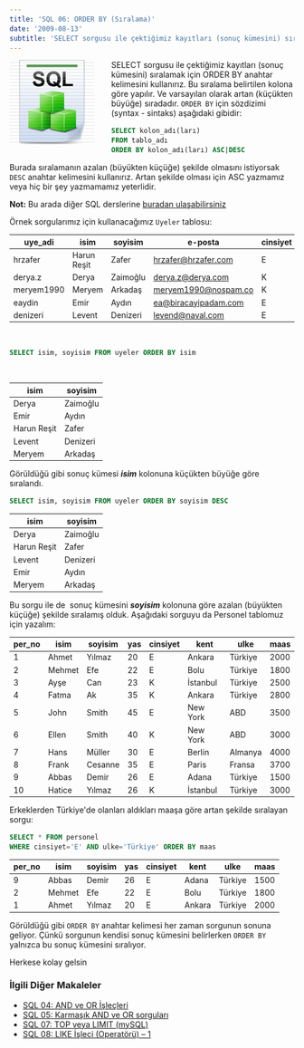 ```yaml
---
title: 'SQL 06: ORDER BY (Sıralama)'
date: '2009-08-13'
subtitle: 'SELECT sorgusu ile çektiğimiz kayıtları (sonuç kümesini) sıralamak için ORDER BY anahtar kelimesini kullanırız. Bu sıralama belirtilen kolona göre yapılır. Ve varsayılan olarak artan (küçükten büyüğe) sıradadır. ORDER BY için sözdizimi (syntax - sintaks) aşağıdaki gibidir:'
---
```


<img align="left" style="margin-right: 30px;margin-bottom: 0px;"  src="img/blog/Schema-SQL1.jpg">

SELECT sorgusu ile çektiğimiz kayıtları (sonuç kümesini) sıralamak için ORDER BY anahtar kelimesini kullanırız. Bu sıralama belirtilen kolona göre yapılır. Ve varsayılan olarak artan (küçükten büyüğe) sıradadır. `ORDER BY` için sözdizimi (syntax - sintaks) aşağıdaki gibidir:

```sql
SELECT kolon_adı(ları)
FROM tablo_adı
ORDER BY kolon_adı(ları) ASC|DESC
```

Burada sıralamanın azalan (büyükten küçüğe) şekilde olmasını istiyorsak `DESC` anahtar kelimesini kullanırız. Artan şekilde olması için ASC yazmamız veya hiç bir şey yazmamamız yeterlidir. 

**Not:** Bu arada diğer SQL derslerine [buradan ulaşabilirsiniz](/sql-dersleri)

Örnek sorgularımız için kullanacağımız `Uyeler` tablosu:

| uye_adi | isim | soyisim | e-posta | cinsiyet |
| --- | --- | --- | --- | --- |
| hrzafer | Harun Reşit | Zafer | hrzafer@hrzafer.com | E   |
| derya.z | Derya | Zaimoğlu | derya.z@derya.com | K   |
| meryem1990 | Meryem | Arkadaş | meryem1990@nospam.co | K   |
| eaydin | Emir | Aydın | ea@biracayipadam.com | E   |
| denizeri | Levent | Denizeri | levend@naval.com | E   |
 
```sql
SELECT isim, soyisim FROM uyeler ORDER BY isim
```

<br>

| isim | soyisim |
| --- | --- |
| Derya | Zaimoğlu |
| Emir | Aydın |
| Harun Reşit | Zafer |
| Levent | Denizeri |
| Meryem | Arkadaş |

Görüldüğü gibi sonuç kümesi **_isim_** kolonuna küçükten büyüğe göre sıralandı.

```sql
SELECT isim, soyisim FROM uyeler ORDER BY soyisim DESC
```

| isim | soyisim |
| --- | --- |
| Derya | Zaimoğlu |
| Harun Reşit | Zafer |
| Levent | Denizeri |
| Emir | Aydın |
| Meryem | Arkadaş |

Bu sorgu ile de  sonuç kümesini _**soyisim**_ kolonuna göre azalan (büyükten küçüğe) şekilde sıralamış olduk. Aşağıdaki sorguyu da Personel tablomuz için yazalım:

| per_no | isim | soyisim | yas | cinsiyet | kent | ulke | maas |
| --- | --- | --- | --- | --- | --- | --- | --- |
| 1   | Ahmet | Yılmaz | 20  | E   | Ankara | Türkiye | 2000 |
| 2   | Mehmet | Efe | 22  | E   | Bolu | Türkiye | 1800 |
| 3   | Ayşe | Can | 23  | K   | İstanbul | Türkiye | 2500 |
| 4   | Fatma | Ak  | 35  | K   | Ankara | Türkiye | 2800 |
| 5   | John | Smith | 45  | E   | New York | ABD | 3500 |
| 6   | Ellen | Smith | 40  | K   | New York | ABD | 3000 |
| 7   | Hans | Müller | 30  | E   | Berlin | Almanya | 4000 |
| 8   | Frank | Cesanne | 35  | E   | Paris | Fransa | 3700 |
| 9   | Abbas | Demir | 26  | E   | Adana | Türkiye | 1500 |
| 10  | Hatice | Yılmaz | 26  | K   | İstanbul | Türkiye | 3000 |

Erkeklerden Türkiye'de olanları aldıkları maaşa göre artan şekilde sıralayan sorgu:

```sql
SELECT * FROM personel 
WHERE cinsiyet='E' AND ulke='Türkiye' ORDER BY maas
```

| per_no | isim | soyisim | yas | cinsiyet | kent | ulke | maas |
| --- | --- | --- | --- | --- | --- | --- | --- |
| 9   | Abbas | Demir | 26  | E   | Adana | Türkiye | 1500 |
| 2   | Mehmet | Efe | 22  | E   | Bolu | Türkiye | 1800 |
| 1   | Ahmet | Yılmaz | 20  | E   | Ankara | Türkiye | 2000 |

Görüldüğü gibi `ORDER BY` anahtar kelimesi her zaman sorgunun sonuna geliyor. Çünkü sorgunun kendisi sonuç kümesini belirlerken `ORDER BY` yalnızca bu sonuç kümesini sıralıyor.


Herkese kolay gelsin

### İlgili Diğer Makaleler

- [SQL 04: AND ve OR İşleçleri](/sql-04-and-ve-or-islecleri)
- [SQL 05: Karmaşık AND ve OR sorguları](/sql-05-karmasik-and-ve-or-sorgulari)
- [SQL 07: TOP veya LIMIT (mySQL)](/sql-07-top-veya-limit-mysql)
- [SQL 08: LIKE İşleci (Operatörü) – 1](/sql-08-like-1)
